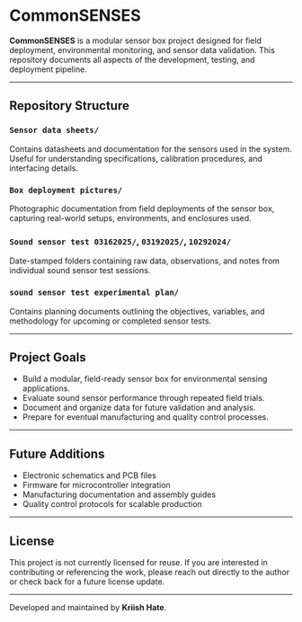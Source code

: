 # CommonSENSES

**CommonSENSES** is a modular sensor box project designed for field deployment, environmental monitoring, and sensor data validation. This repository documents all aspects of the development, testing, and deployment pipeline.

---

## Repository Structure

### `Sensor data sheets/`
Contains datasheets and documentation for the sensors used in the system. Useful for understanding specifications, calibration procedures, and interfacing details.

### `Box deployment pictures/`
Photographic documentation from field deployments of the sensor box, capturing real-world setups, environments, and enclosures used.

### `Sound sensor test 03162025/`, `03192025/`, `10292024/`
Date-stamped folders containing raw data, observations, and notes from individual sound sensor test sessions.

### `sound sensor test experimental plan/`
Contains planning documents outlining the objectives, variables, and methodology for upcoming or completed sensor tests.

---

## Project Goals

- Build a modular, field-ready sensor box for environmental sensing applications.
- Evaluate sound sensor performance through repeated field trials.
- Document and organize data for future validation and analysis.
- Prepare for eventual manufacturing and quality control processes.

---

## Future Additions

- Electronic schematics and PCB files
- Firmware for microcontroller integration
- Manufacturing documentation and assembly guides
- Quality control protocols for scalable production

---

## License

This project is not currently licensed for reuse. If you are interested in contributing or referencing the work, please reach out directly to the author or check back for a future license update.

---

Developed and maintained by **Kriish Hate**.

